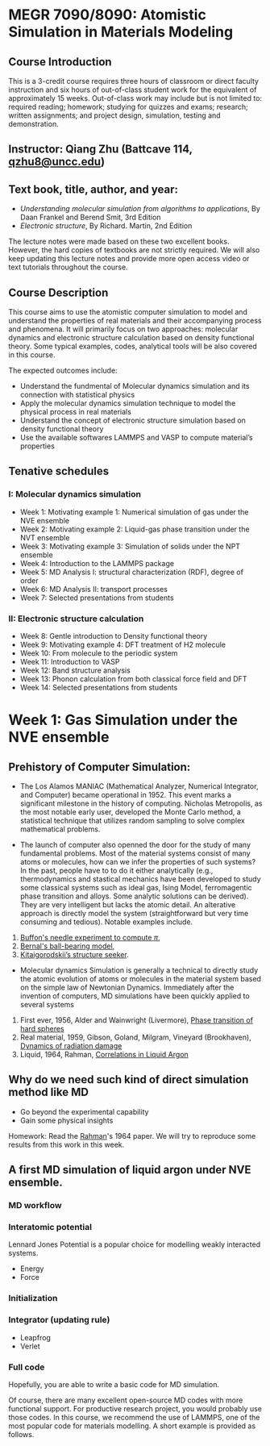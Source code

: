 # MEGR 7090/8090: Atomistic Simulation in Materials Modeling
 
## Course Introduction
This is a 3-credit course requires three hours of classroom or direct faculty instruction and six hours of out-of-class student work for the equivalent of approximately 15 weeks. Out-of-class work may include but is not limited to: required reading; homework; studying for quizzes and exams; research; written assignments; and project design, simulation, testing and demonstration.

## Instructor: Qiang Zhu (Battcave 114, qzhu8@uncc.edu)

## Text book, title, author, and year: 
- *Understanding molecular simulation from algorithms to applications*, By Daan Frankel and Berend Smit, 3rd Edition
- *Electronic structure*, By Richard. Martin, 2nd Edition

The lecture notes were made based on these two excellent books. However, the hard copies of textbooks are not strictly required. We will also keep updating this lecture notes and provide more open access video or text tutorials throughout the course.

## Course Description
This course aims to use the atomistic computer simulation to model and understand the properties of real materials and their accompanying process and phenomena. It will primarily focus on two approaches: molecular dynamics and electronic structure calculation based on density functional theory. Some typical examples, codes, analytical tools will be also covered in this course. 

The expected outcomes include: 
- Understand the fundmental of Molecular dynamics simulation and its connection with statistical physics
- Apply the molecular dynamics simulation technique to model the physical process in real materials
- Understand the concept of electronic structure simulation based on density functional theory 
- Use the available softwares LAMMPS and VASP to compute material’s properties

## Tenative schedules

### I: Molecular dynamics simulation
- Week 1: Motivating example 1: Numerical simulation of gas under the NVE ensemble
- Week 2: Motivating example 2: Liquid-gas phase transition under the NVT ensemble
- Week 3: Motivating example 3: Simulation of solids under the NPT ensemble 
- Week 4: Introduction to the LAMMPS package
- Week 5: MD Analysis I: structural characterization (RDF), degree of order
- Week 6: MD Analysis II: transport processes
- Week 7: Selected presentations from students

### II: Electronic structure calculation
- Week 8: Gentle introduction to Density functional theory 
- Week 9: Motivating example 4: DFT treatment of H2 molecule
- Week 10: From molecule to the periodic system
- Week 11: Introduction to VASP
- Week 12: Band structure analysis
- Week 13: Phonon calculation from both classical force field and DFT
- Week 14: Selected presentations from students 


# Week 1: Gas Simulation under the NVE ensemble

## Prehistory of Computer Simulation:
* The Los Alamos MANIAC (Mathematical Analyzer, Numerical Integrator, and Computer) became operational in 1952. This event marks a significant milestone in the history of computing. Nicholas Metropolis, as the most notable early user, developed the Monte Carlo method, a statistical technique that utilizes random sampling to solve complex mathematical problems. 

* The launch of computer also openned the door for the study of many fundamental problems. Most of the material systems consist of many atoms or molecules, how can we infer the properties of such systems? In the past, people have to to do it either analytically (e.g., thermodynamics and stastical mechanics have been developed to study some classical systems such as ideal gas, Ising Model, ferromagentic phase transition and alloys. Some analytic solutions can be derived). They are very intelligent but lacks the atomic detail. An alterative approach is directly model the system (straightforward but very time consuming and tedious). Notable examples include. 
1. [Buffon's needle experiment to compute $\pi$](https://en.wikipedia.org/wiki/Buffon%27s_needle_problem), 
2. [Bernal's ball-bearing model](https://iopscience.iop.org/article/10.1088/0953-8984/26/46/463102), 
3. [Kitaigorodskii’s structure seeker](https://pubs.acs.org/doi/10.1021/acs.cgd.8b00972).

* Molecular dynamics Simulation is generally a technical to directly study the atomic evolution of atoms or molecules in the material system based on the simple law of Newtonian Dynamics. Immediately after the invention of computers, MD simulations have been quickly applied to several systems
1. First ever, 1956, Alder and Wainwright (Livermore), [Phase transition of hard spheres](https://gibbs.ccny.cuny.edu/teaching/s2021/labs/HardDiskSimulation/Alders&Wainwright1957.pdf)
2. Real material, 1959, Gibson, Goland, Milgram, Vineyard (Brookhaven), [Dynamics of radiation damage](https://journals.aps.org/pr/abstract/10.1103/PhysRev.120.1229)
3. Liquid, 1964, Rahman, [Correlations in Liquid Argon](https://journals.aps.org/pr/abstract/10.1103/PhysRev.136.A405)

## Why do we need such kind of direct simulation method like MD
* Go beyond the experimental capability
* Gain some physical insights

Homework: Read the [Rahman](https://en.wikipedia.org/wiki/Aneesur_Rahman)'s 1964 paper. We will try to reproduce some results from this work in this week. 

## A first MD simulation of liquid argon under NVE ensemble.

### MD workflow

### Interatomic potential
Lennard Jones Potential is a popular choice for modelling weakly interacted systems.

* Energy
* Force


### Initialization

### Integrator (updating rule)
* Leapfrog
* Verlet

### Full code

Hopefully, you are able to write a basic code for MD simulation. 

Of course, there are many excellent open-source MD codes with more functional support. For productive research project, you would probably use those codes. In this course, we recommend the use of LAMMPS, one of the most popular code for materials modelling. A short example is provided as follows.
   







